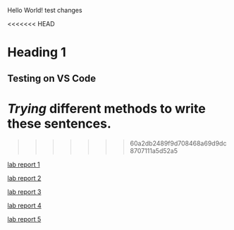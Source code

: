 Hello World!
test changes

<<<<<<< HEAD
# Heading 1
## Testing on VS Code

*Trying* different **methods** to write these sentences. 
=======
>>>>>>> 60a2db2489f9d708468a69d9dc8707111a5d52a5

[lab report 1](https://vatsalbagri1102.github.io/cse15l-lab-reports/lab-report-1-week-2)

[lab report 2](https://vatsalbagri1102.github.io/cse15l-lab-reports/lab-report-2)

[lab report 3](https://vatsalbagri1102.github.io/cse15l-lab-reports/lab-report-3-week-6)

[lab report 4](https://vatsalbagri1102.github.io/cse15l-lab-reports/lab-report-4)

[lab report 5](https://vatsalbagri1102.github.io/cse15l-lab-reports/lab-report-5)